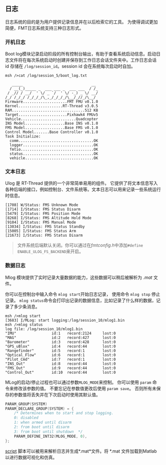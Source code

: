 
## 日志

日志系统的目的是为用户提供记录信息并在以后检索它的工具。 为使得调试更加简便，FMT日志系统支持三种日志形式。

### 开机日志

Boot log模块记录启动阶段的所有控制台输出，有助于查看系统启动信息。启动日志文件将在每次系统启动时创建并保存到工作日志会话文件夹中。工作日志会话 id 存储在 `/log/session_id`。session id 会在系统每次启动时自加。

```
msh />cat /log/session_5/boot_log.txt

   _____                               __ 
  / __(_)_____ _  ___ ___ _  ___ ___  / /_
 / _// / __/  ' \/ _ `/  ' \/ -_) _ \/ __/
/_/ /_/_/ /_/_/_/\_,_/_/_/_/\__/_//_/\__/ 
Firmware....................FMT FMU v0.1.0
Kernel....................RT-Thread v3.0.5
RAM.................................512 KB
Target......................Pixhawk4 FMUv5
Vehicle.........................Quadcopter
INS Model..................Base INS v0.1.0
FMS Model..................Base FMS v0.1.0
Control Model.......Base Controller v0.1.0
Task Initialize:
  comm..................................OK
  logger................................OK
  fmtio.................................OK
  status................................OK
  vehicle...............................OK
```

### 文本日志

Ulog 是 RT-Thread 提供的一个非常简单易用的组件。 它提供了将文本信息写入各种后端的接口，例如控制台、文件系统等。文本日志可以用来记录一些系统运行时信息。

```
[1708] W/Status: FMS Unknown Mode
[1714] I/Status: FMS Status Disarm
[5479] I/Status: FMS Position Mode
[8268] I/Status: FMS Altitude Hold Mode
[9104] I/Status: FMS Manual Mode
[13034] I/Status: FMS Status Standby
[15005] I/Status: FMS Status Arm
[21673] I/Status: FMS Status Disarm
```

> 文件系统后端默认关闭。你可以通过在*fmtconfig.h*中添加`#define ENABLE_ULOG_FS_BACKEND`来开启。

### 数据日志

Mlog 模块提供了实时记录大量数据的能力，这些数据可以稍后被解析为 *.mat* 文件。

你可以在控制台中输入命令 `mlog start`开始日志记录， 使用命令 `mlog stop` 停止记录。 `mlog status`命令会打印出记录的数据信息，比如记录了什么样的数据，记录了多少条消息。

```
msh />mlog start
[3683] I/MLog: start logging:/log/session_10/mlog1.bin
msh />mlog status
log file: /log/session_10/mlog1.bin
"IMU"                id:1   record:2124     lost:0
"MAG"                id:2   record:427      lost:0
"Barometer"          id:3   record:428      lost:0
"GPS_uBlox"          id:4   record:44       lost:0
"Rangefinder"        id:5   record:1        lost:0
"Optical_Flow"       id:6   record:1        lost:0
"Pilot_Cmd"          id:7   record:1        lost:0
"INS_Out"            id:8   record:44       lost:0
"FMS_Out"            id:9   record:44       lost:0
"Control_Out"        id:10  record:44       lost:0
```

MLog的启动/停止过程也可以通过参数`MLOG_MODE`来控制。 你可以使用 `param` 命令来修改该参数的值。 不要忘记在参数值更改后使用 `param save`。 否则所有未保存的参数值将丢失并在下次启动时使用其默认值。

```c
PARAM_GROUP(SYSTEM)
PARAM_DECLARE_GROUP(SYSTEM) = {
    /* Determines when to start and stop logging.
	0: disabled
	1: when armed until disarm
	2: from boot until disarm
	3: from boot until shutdown  */
    PARAM_DEFINE_INT32(MLOG_MODE, 0),
};
```

[script](https://github.com/Firmament-Autopilot/FMT-Model/blob/master/utils/log_parser/parse_mlog.m) 脚本可以被用来解析日志并生成*.mat*文件。将 *.mat 文件加载到Matlab以进行数据可视化和仿真。
